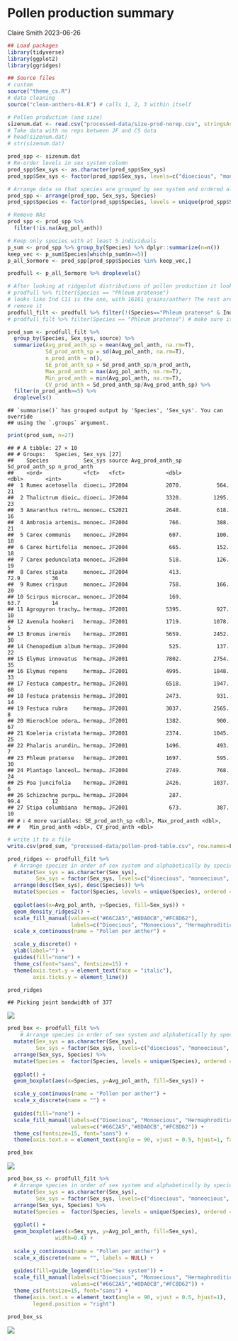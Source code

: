 Pollen production summary
================
Claire Smith
2023-06-26

``` r
## Load packages
library(tidyverse)
library(ggplot2)
library(ggridges)

## Source files
# custom
source("theme_cs.R")
# data cleaning
source("clean-anthers-04.R") # calls 1, 2, 3 within itself
```

``` r
# Pollen production (and size)
sizenum.dat <- read.csv("processed-data/size-prod-norep.csv", stringsAsFactors = T)
# Take data with no reps between JF and CS data
# head(sizenum.dat)
# str(sizenum.dat)
```

``` r
prod_spp <- sizenum.dat
# Re-order levels in sex system column 
prod_spp$Sex_sys <- as.character(prod_spp$Sex_sys)
prod_spp$Sex_sys <- factor(prod_spp$Sex_sys, levels=c("dioecious", "monoecious", "hermaphroditic"))

# Arrange data so that species are grouped by sex system and ordered alphabetically
prod_spp <- arrange(prod_spp, Sex_sys, Species)
prod_spp$Species <- factor(prod_spp$Species, levels = unique(prod_spp$Species), ordered = T)

# Remove NAs
prod_spp <- prod_spp %>% 
  filter(!is.na(Avg_pol_anth))

# Keep only species with at least 5 individuals
p_sum <- prod_spp %>% group_by(Species) %>% dplyr::summarize(n=n())
keep_vec <- p_sum$Species[which(p_sum$n>=5)]
p_all_5ormore <- prod_spp[prod_spp$Species %in% keep_vec,]

prodfull <- p_all_5ormore %>% droplevels()

# After looking at ridgeplot distributions of pollen production it looks like there are some clear outliers in some species - like Phleum pratense
# prodfull %>% filter(Species == "Phleum pratense")
# looks like Ind C11 is the one, with 16161 grains/anther! The rest are all <10,000. I'll
# remove it
prodfull_filt <- prodfull %>% filter(!(Species=="Phleum pratense" & Ind == "C11"))
# prodfull_filt %>% filter(Species == "Phleum pratense") # make sure it's gone
```

``` r
prod_sum <- prodfull_filt %>% 
  group_by(Species, Sex_sys, source) %>% 
  summarize(Avg_prod_anth_sp = mean(Avg_pol_anth, na.rm=T),
            Sd_prod_anth_sp = sd(Avg_pol_anth, na.rm=T),
            n_prod_anth = n(),
            SE_prod_anth_sp = Sd_prod_anth_sp/n_prod_anth, 
            Max_prod_anth = max(Avg_pol_anth, na.rm=T),
            Min_prod_anth = min(Avg_pol_anth, na.rm=T),
            CV_prod_anth = Sd_prod_anth_sp/Avg_prod_anth_sp) %>% 
  filter(n_prod_anth>=5) %>% 
  droplevels()
```

    ## `summarise()` has grouped output by 'Species', 'Sex_sys'. You can override
    ## using the `.groups` argument.

``` r
print(prod_sum, n=27)
```

    ## # A tibble: 27 × 10
    ## # Groups:   Species, Sex_sys [27]
    ##    Species           Sex_sys source Avg_prod_anth_sp Sd_prod_anth_sp n_prod_anth
    ##    <ord>             <fct>   <fct>             <dbl>           <dbl>       <int>
    ##  1 Rumex acetosella  dioeci… JF2004            2070.           564.           21
    ##  2 Thalictrum dioic… dioeci… JF2004            3320.          1295.           23
    ##  3 Amaranthus retro… monoec… CS2021            2648.           618.           16
    ##  4 Ambrosia artemis… monoec… JF2004             766.           388.           21
    ##  5 Carex communis    monoec… JF2004             607.           100.           18
    ##  6 Carex hirtifolia  monoec… JF2004             665.           152.           18
    ##  7 Carex pedunculata monoec… JF2004             518.           126.           19
    ##  8 Carex stipata     monoec… JF2004             413.            72.9          36
    ##  9 Rumex crispus     monoec… JF2004             758.           166.           20
    ## 10 Scirpus microcar… monoec… JF2004             169.            63.7          14
    ## 11 Agropyron trachy… hermap… JF2001            5395.           927.           10
    ## 12 Avenula hookeri   hermap… JF2001            1719.          1078.            5
    ## 13 Bromus inermis    hermap… JF2001            5659.          2452.           30
    ## 14 Chenopodium album hermap… JF2004             525.           137.           22
    ## 15 Elymus innovatus  hermap… JF2001            7802.          2754.           35
    ## 16 Elymus repens     hermap… JF2001            4995.          1848.           33
    ## 17 Festuca campestr… hermap… JF2001            6518.          1947.           60
    ## 18 Festuca pratensis hermap… JF2001            2473.           931.           14
    ## 19 Festuca rubra     hermap… JF2001            3037.          2565.            8
    ## 20 Hierochloe odora… hermap… JF2001            1382.           900.           67
    ## 21 Koeleria cristata hermap… JF2001            2374.          1045.           25
    ## 22 Phalaris arundin… hermap… JF2001            1496.           493.            7
    ## 23 Phleum pratense   hermap… JF2001            1697.           595.           30
    ## 24 Plantago lanceol… hermap… JF2004            2749.           768.           24
    ## 25 Poa juncifolia    hermap… JF2001            2426.          1037.            6
    ## 26 Schizachne purpu… hermap… JF2004             287.            99.4          12
    ## 27 Stipa columbiana  hermap… JF2001             673.           387.           10
    ## # ℹ 4 more variables: SE_prod_anth_sp <dbl>, Max_prod_anth <dbl>,
    ## #   Min_prod_anth <dbl>, CV_prod_anth <dbl>

``` r
# write it to a file
write.csv(prod_sum, "processed-data/pollen-prod-table.csv", row.names=F)
```

``` r
prod_ridges <- prodfull_filt %>% 
  # Arrange species in order of sex system and alphabetically by species
  mutate(Sex_sys = as.character(Sex_sys),
         Sex_sys = factor(Sex_sys, levels=c("dioecious", "monoecious", "hermaphroditic")) ) %>% 
  arrange(desc(Sex_sys), desc(Species)) %>% 
  mutate(Species =  factor(Species, levels = unique(Species), ordered = T)) %>% 
  
  ggplot(aes(x=Avg_pol_anth, y=Species, fill=Sex_sys)) +
  geom_density_ridges2() + 
  scale_fill_manual(values=c("#66C2A5","#8DA0CB","#FC8D62"),
                    labels=c("Dioecious", "Monoecious", "Hermaphroditic")) +
  scale_x_continuous(name = "Pollen per anther") + 

  scale_y_discrete() +
  ylab(label="") + 
  guides(fill="none") + 
  theme_cs(font="sans", fontsize=15) + 
  theme(axis.text.y = element_text(face = "italic"),
        axis.ticks.y = element_line())

prod_ridges
```

    ## Picking joint bandwidth of 377

![](anal-prod-summary_files/figure-gfm/plot%20prod%20distributions-1.png)<!-- -->

``` r
prod_box <- prodfull_filt %>% 
    # Arrange species in order of sex system and alphabetically by species
  mutate(Sex_sys = as.character(Sex_sys),
         Sex_sys = factor(Sex_sys, levels=c("dioecious", "monoecious", "hermaphroditic")) ) %>% 
  arrange(Sex_sys, Species) %>% 
  mutate(Species =  factor(Species, levels = unique(Species), ordered = T)) %>% 
  
  ggplot() + 
  geom_boxplot(aes(x=Species, y=Avg_pol_anth, fill=Sex_sys)) + 

  scale_y_continuous(name = "Pollen per anther") + 
  scale_x_discrete(name = "") + 
  
  guides(fill="none") + 
  scale_fill_manual(labels=c("Dioecious", "Monoecious", "Hermaphroditic"),
                    values=c("#66C2A5","#8DA0CB","#FC8D62")) + 
  theme_cs(fontsize=15, font="sans") + 
  theme(axis.text.x = element_text(angle = 90, vjust = 0.5, hjust=1, face="italic"))

prod_box
```

![](anal-prod-summary_files/figure-gfm/prod%20boxplots-1.png)<!-- -->

``` r
prod_box_ss <- prodfull_filt %>% 
  # Arrange species in order of sex system and alphabetically by species
  mutate(Sex_sys = as.character(Sex_sys),
         Sex_sys = factor(Sex_sys, levels=c("dioecious", "monoecious", "hermaphroditic")) ) %>% 
  arrange(Sex_sys, Species) %>% 
  mutate(Species =  factor(Species, levels = unique(Species), ordered = T)) %>% 
  
  ggplot() + 
  geom_boxplot(aes(x=Sex_sys, y=Avg_pol_anth, fill=Sex_sys),
               width=0.4) + 
  
  scale_y_continuous(name = "Pollen per anther") + 
  scale_x_discrete(name = "", labels = NULL) + 
  
  guides(fill=guide_legend(title="Sex system")) + 
  scale_fill_manual(labels=c("Dioecious", "Monoecious", "Hermaphroditic"),
                    values=c("#66C2A5","#8DA0CB","#FC8D62")) + 
  theme_cs(fontsize=15, font="sans") + 
  theme(axis.text.x = element_text(angle = 90, vjust = 0.5, hjust=1),
        legend.position = "right")

prod_box_ss
```

![](anal-prod-summary_files/figure-gfm/sex%20sys%20prod%20box%20plots-1.png)<!-- -->
